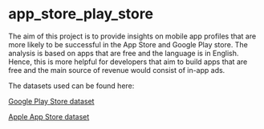 # app_store_play_store

The aim of this project is to provide insights on mobile app profiles that are more likely to be successful in the App Store and Google Play store. 
The analysis is based on apps that are free and the language is in English. 
Hence, this is more helpful for developers that aim to build apps that are free and the main source of revenue would consist of in-app ads. 

The datasets used can be found here:

[Google Play Store dataset](https://www.kaggle.com/lava18/google-play-store-apps/home)

[Apple App Store dataset](https://www.kaggle.com/ramamet4/app-store-apple-data-set-10k-apps/home)
